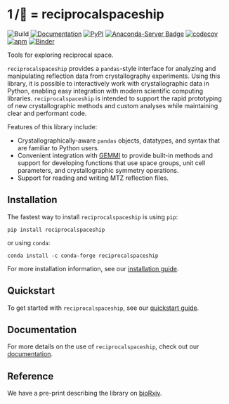 # 1 /:rocket: = reciprocalspaceship
![Build](https://github.com/Hekstra-Lab/reciprocalspaceship/workflows/Build/badge.svg)
[![Documentation](https://github.com/Hekstra-Lab/reciprocalspaceship/workflows/Documentation/badge.svg)](https://hekstra-lab.github.io/reciprocalspaceship)
[![PyPI](https://img.shields.io/pypi/v/reciprocalspaceship?color=blue)](https://pypi.org/project/reciprocalspaceship/)
[![Anaconda-Server Badge](https://anaconda.org/conda-forge/reciprocalspaceship/badges/version.svg)](https://anaconda.org/conda-forge/reciprocalspaceship)
[![codecov](https://codecov.io/gh/Hekstra-Lab/reciprocalspaceship/branch/master/graph/badge.svg)](https://codecov.io/gh/Hekstra-Lab/reciprocalspaceship)
[![apm](https://img.shields.io/apm/l/vim-mode.svg)](https://github.com/Hekstra-Lab/reciprocalspaceship/blob/main/LICENSE)
[![Binder](https://mybinder.org/badge_logo.svg)](https://mybinder.org/v2/gh/Hekstra-Lab/reciprocalspaceship/main?filepath=docs%2Fexamples)

Tools for exploring reciprocal space.

`reciprocalspaceship` provides a `pandas`-style interface for
analyzing and manipulating reflection data from crystallography
experiments. Using this library, it is possible to interactively
work with crystallographic data in Python, enabling easy
integration with modern scientific computing libraries. `reciprocalspaceship`
is intended to support the rapid prototyping of new crystallographic methods and
custom analyses while maintaining clear and performant code.

Features of this library include:

- Crystallographically-aware `pandas` objects, datatypes, and syntax that are familiar to Python users.
- Convenient integration with [GEMMI](https://gemmi.readthedocs.io/en/latest/) to provide built-in methods and
  support for developing functions that use space groups, unit cell parameters, and crystallographic
  symmetry operations.
- Support for reading and writing MTZ reflection files.

## Installation

The fastest way to install `reciprocalspaceship` is using `pip`:

```
pip install reciprocalspaceship
```

or using `conda`:

```
conda install -c conda-forge reciprocalspaceship
```

For more installation information, see our [installation guide](https://hekstra-lab.github.io/reciprocalspaceship/userguide/installation.html).

## Quickstart

To get started with `reciprocalspaceship`, see our [quickstart guide](https://hekstra-lab.github.io/reciprocalspaceship/examples/quickstart.html).

## Documentation

For more details on the use of `reciprocalspaceship`, check out our [documentation](https://hekstra-lab.github.io/reciprocalspaceship).

## Reference

We have a pre-print describing the library on [bioRxiv](https://www.biorxiv.org/content/10.1101/2021.02.03.429617v1).
